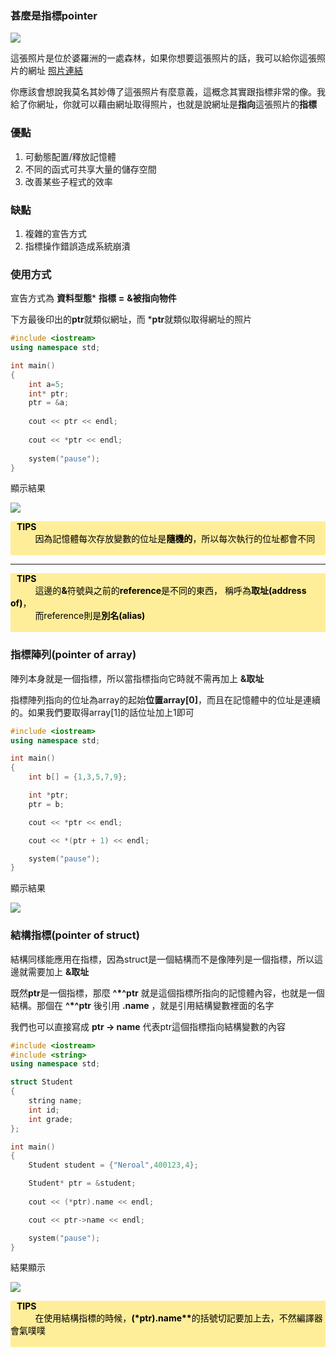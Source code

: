 ### 甚麼是指標pointer

![](https://i.imgur.com/HDQ9Ig8.jpg)

這張照片是位於婆羅洲的一處森林，如果你想要這張照片的話，我可以給你這張照片的網址
 [照片連結](https://i.imgur.com/HDQ9Ig8.jpg "https://i.imgur.com/HDQ9Ig8.jpg") 

你應該會想說我莫名其妙傳了這張照片有麼意義，這概念其實跟指標非常的像。我給了你網址，你就可以藉由網址取得照片，也就是說網址是**指向**這張照片的**指標**

### 優點
1. 可動態配置/釋放記憶體
2. 不同的函式可共享大量的儲存空間
3. 改善某些子程式的效率

### 缺點
1. 複雜的宣告方式
2. 指標操作錯誤造成系統崩潰

### 使用方式
宣告方式為 **資料型態*** **指標** **=** **&被指向物件**

下方最後印出的**ptr**就類似網址，而 ***ptr**就類似取得網址的照片

```c++
#include <iostream>
using namespace std;

int main()
{
    int a=5;
    int* ptr;
    ptr = &a;
    
    cout << ptr << endl;
    
    cout << *ptr << endl;
    
    system("pause");
}

```
顯示結果

![](https://i.imgur.com/upXupV4.png)

<div style="background-color:#FFEE99;">
<b><font color="black">&nbsp&nbsp TIPS</font></b>
<br>
<font color="black">&nbsp&nbsp&nbsp&nbsp&nbsp&nbsp&nbsp&nbsp&nbsp&nbsp因為記憶體每次存放變數的位址是<b>隨機的</b>，所以每次執行的位址都會不同<br></br> </font>
</div>

---

<div style="background-color:#FFEE99;">
<b><font color="black">&nbsp&nbsp TIPS</font></b>
<br>
<font color="black">&nbsp&nbsp&nbsp&nbsp&nbsp&nbsp&nbsp&nbsp&nbsp&nbsp這邊的<b>&</b>符號與之前的<b>reference</b>是不同的東西，
稱呼為<b>取址(address of)</b>，<br>&nbsp&nbsp&nbsp&nbsp&nbsp&nbsp&nbsp&nbsp&nbsp&nbsp而reference則是<b>別名(alias)</b><br></br> </font>
</div>



### 指標陣列(pointer of array)
陣列本身就是一個指標，所以當指標指向它時就不需再加上 **&取址** 

指標陣列指向的位址為array的起始**位置array[0]**，而且在記憶體中的位址是連續的。如果我們要取得array[1]的話位址加上1即可
```c++
#include <iostream>
using namespace std;

int main()
{
    int b[] = {1,3,5,7,9};

    int *ptr;
    ptr = b;

    cout << *ptr << endl;

    cout << *(ptr + 1) << endl;

    system("pause");
}

```

顯示結果 

![](https://i.imgur.com/vBWcBdW.png)

### 結構指標(pointer of struct)
結構同樣能應用在指標，因為struct是一個結構而不是像陣列是一個指標，所以這邊就需要加上 **&取址**

既然**ptr**是一個指標，那麼 **^*^ptr** 就是這個指標所指向的記憶體內容，也就是一個結構。那個在 **^*^ptr** 後引用 **.name** ，就是引用結構變數裡面的名字

我們也可以直接寫成 **ptr -> name** 代表ptr這個指標指向結構變數的內容

```c++
#include <iostream>
#include <string>
using namespace std;

struct Student
{
    string name;
    int id;
    int grade;
};

int main()
{
    Student student = {"Neroal",400123,4};

    Student* ptr = &student;
    
    cout << (*ptr).name << endl;

    cout << ptr->name << endl;

    system("pause");
}
```
結果顯示 

![](https://i.imgur.com/16qGCiz.png)

<div style="background-color:#FFEE99;">
<b><font color="black">&nbsp&nbsp TIPS</font></b>
<br>
<font color="black">&nbsp&nbsp&nbsp&nbsp&nbsp&nbsp&nbsp&nbsp&nbsp&nbsp在使用結構指標的時候，<b>(*ptr).name**</b>的括號切記要加上去，不然編譯器會氣噗噗<br></br> </font>
</div>





